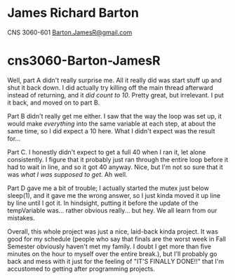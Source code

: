 James Richard Barton
=====================

CNS 3060-601
Barton.JamesR@gmail.com

cns3060-Barton-JamesR
=====================

Well, part A didn't really surprise me.  All it really did was start stuff up and shut it back down.  I did actually try killing off the main thread afterward instead of returning, and it *did count to 10*.  Pretty great, but irrelevant.  I put it back, and moved on to part B.

Part B didn't really get me either.  I saw that the way the loop was set up, it would make *everything* into the same variable at each step, at about the same time, so I did expect a 10 here.  What I didn't expect was the result for...

Part C.  I honestly didn't expect to get a full 40 when I ran it, let alone consistently.  I figure that it probably just ran through the entire loop before it had to wait in line, and so it got 40 anyway.  Nice, but I'm not so sure that it was *what I was supposed to get*.  Ah well.

Part D gave me a bit of trouble; I actually started the mutex just below sleep(1), and it gave me the wrong answer, so I just kinda moved it up line by line until I got it.  In hindsight, putting it before the update of the tempVariable was... rather obvious really... but hey.  We all learn from our mistakes.


Overall, this whole project was just a nice, laid-back kinda project.  It was good for my schedule (people who say that finals are the worst week in Fall Semester obviously haven't met my family.  I doubt I get more than five minutes on the hour to myself over the entire break.), but I'll probably go back and mess with it just for the feeling of "IT'S FINALLY DONE!!" that I'm accustomed to getting after programming projects.
